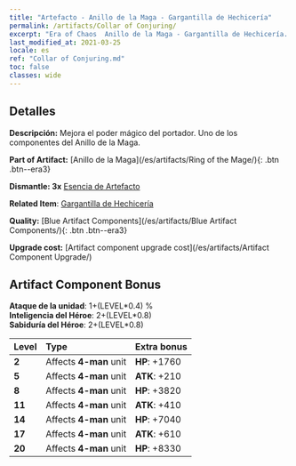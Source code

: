 ```yaml
---
title: "Artefacto - Anillo de la Maga - Gargantilla de Hechicería"
permalink: /artifacts/Collar of Conjuring/
excerpt: "Era of Chaos  Anillo de la Maga - Gargantilla de Hechicería. Mejora el poder mágico del portador. Uno de los componentes del Anillo de la Maga."
last_modified_at: 2021-03-25
locale: es
ref: "Collar of Conjuring.md"
toc: false
classes: wide
---
```




## Detalles

 **Descripción:** Mejora el poder mágico del portador. Uno de los componentes del Anillo de la Maga.

 **Part of Artifact:** [Anillo de la Maga](/es/artifacts/Ring of the Mage/){: .btn .btn--era3}

 **Dismantle: 3x** [Esencia de Artefacto](/es/Items/con_905/)

 **Related Item**: [Gargantilla de Hechicería](/es/Items/art_115/)

 **Quality:** [Blue Artifact Components](/es/artifacts/Blue Artifact Components/){: .btn .btn--era3}

 **Upgrade cost:** [Artifact component upgrade cost](/es/artifacts/Artifact Component Upgrade/)

## Artifact Component Bonus

  **Ataque de la unidad**: 1+(LEVEL\*0.4) %<br/>**Inteligencia del Héroe**: 2+(LEVEL\*0.8)<br/>**Sabiduría del Héroe**: 2+(LEVEL\*0.8)

  |  Level  | Type |    Extra bonus  | 
  |:--------|:-----|:----------------| 
  | **2** | Affects **4-man** unit | **HP**: +1760 | 
  | **5** | Affects **4-man** unit | **ATK**: +210 | 
  | **8** | Affects **4-man** unit | **HP**: +3820 | 
  | **11** | Affects **4-man** unit | **ATK**: +410 | 
  | **14** | Affects **4-man** unit | **HP**: +7040 | 
  | **17** | Affects **4-man** unit | **ATK**: +610 | 
  | **20** | Affects **4-man** unit | **HP**: +8330 | 
